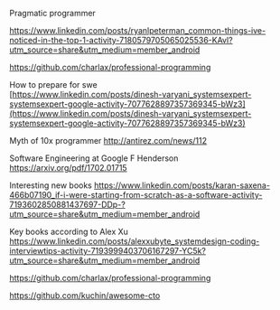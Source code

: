 Pragmatic programmer

https://www.linkedin.com/posts/ryanlpeterman_common-things-ive-noticed-in-the-top-1-activity-7180579705065025536-KAvl?utm_source=share&utm_medium=member_android

https://github.com/charlax/professional-programming

How to prepare for swe  
[https://www.linkedin.com/posts/dinesh-varyani_systemsexpert-systemsexpert-google-activity-7077628897357369345-bWz3](https://www.linkedin.com/posts/dinesh-varyani_systemsexpert-systemsexpert-google-activity-7077628897357369345-bWz3)

Myth of 10x programmer
http://antirez.com/news/112

Software Engineering at Google F Henderson
https://arxiv.org/pdf/1702.01715

Interesting new books
https://www.linkedin.com/posts/karan-saxena-466b07190_if-i-were-starting-from-scratch-as-a-software-activity-7193602850881437697-DDp-?utm_source=share&utm_medium=member_android

Key books according to Alex Xu
https://www.linkedin.com/posts/alexxubyte_systemdesign-coding-interviewtips-activity-7193999403706167297-YC5k?utm_source=share&utm_medium=member_android

https://github.com/charlax/professional-programming

https://github.com/kuchin/awesome-cto